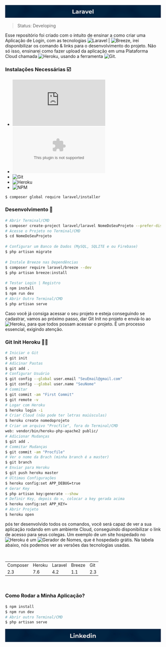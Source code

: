<img src="images/laraveltop.jpg" alt="Laravel Banner">

> Status: Developing 

Esse repositório foi criado com o intuito de ensinar a como criar uma Aplicação de Login, com as tecnologias ![Laravel](https://laravel.com/) | ![Breeze](https://laravel.com/docs/9.x/starter-kits), irei disponibilizar os comando & links para o desenvolvimento do projeto. Não só isso, ensinarei como fazer upload da aplicação em uma Plataforma Cloud chamada ![Heroku](https://www.heroku.com/), usando a ferramenta ![Git](https://git-scm.com/downloads).

### Instalações Necessárias ☑️ 

+ ![PHP](https://www.apachefriends.org/pt_br/index.html)
+ ![Composer](https://getcomposer.org/Composer-Setup.exe) 
+ ![Git](https://git-scm.com/downloads)
+ ![Heroku](https://devcenter.heroku.com/articles/heroku-cli)
+ ![NPM](https://nodejs.org/en/)
```bash 
$ composer global require laravel/installer
```

### Desenvolvimento 🎲

```bash
# Abrir Terminal/CMD
$ composer create-project laravel/laravel NomeDoSeuProjeto --prefer-dist
# Acesse o Projeto no Terminal/CMD
$ cd NomeDoSeuProjeto

# Configurar um Banco de Dados (MySQL, SQLITE e ou Firebase)
$ php artisan migrate

# Instale Breeze nas Dependências 
$ composer require laravel/breeze --dev
$ php artisan breeze:install

# Testar Login | Registro
$ npm install
$ npm run dev
# Abrir Outro Terminal/CMD
$ php artisan serve
```

Caso você já consiga acessar o seu projeto e esteja conseguindo se cadastrar, vamos ao próximo passo, dar Git Init no projeto e enviá-lo ao ![Heroku](https://www.heroku.com/), para que todos possam acessar o projeto. É um processo essencial, exigindo atenção. 

### Git Init Heroku 🧙‍♂️

```bash
# Iniciar o Git 
$ git init
# Adicinar Pastas
$ git add .
# Configurar Usuário
$ git config --global user.email "SeuEmail@gmail.com"
$ git config --global user.name "SeuNome"
# Commitar
$ git commit -am "First Commit"
$ git remote -v
# Logar com Heroku
$ heroku login -i
# Criar Cloud (não pode ter letras maiúsculas)
$ heroku create nomedoprojeto
# Criar um arquivo "Procfile", fora do Terminal/CMD
web: vendor/bin/heroku-php-apache2 public/
# Adicionar Mudanças
$ git add .
# Commitar Mudanças
$ git commit -am "Procfile"
# Ver o nome da Brach (minha branch é a master)
$ git branch
# Enviar para Heroku
$ git push heroku master
# Últimas Configurações
$ heroku config:set APP_DEBUG=true
# Gerar Key
$ php artisan key:generate --show
# Definir Key, depois do =, colocar a key gerada acima
$ heroku config:set APP_KEY=
# Abrir Projeto
$ heroku open
```

pós ter desenvolvido todos os comandos, você será capaz de ver a sua aplicação rodando em um ambiente Cloud, conseguindo disponibilizar o link de acesso para seus colegas. Um exemplo de um site hospedado no ![Heroku](https://devcenter.heroku.com/articles/heroku-cli) é um ![Gerador de Nomes](https://gerador-nomes.herokuapp.com), que é hospedado grátis. Na tabela abaixo, nós podemos ver as versões das tecnologias usadas. 

<br>

<table align="center">
  <tr>
    <td>Composer</td>
    <td>Heroku</td>
    <td>Laravel</td>
    <td>Breeze</td>
    <td>Git</td>
  </tr>
  <tr>
    <td>2.3</td>
    <td>7.6</td>
    <td>4.2</td>
    <td>1.1</td>
    <td>2.3</td>
  </tr>
</table>

<br>

### Como Rodar a Minha Aplicação?

```bash
$ npm install
$ npm run dev
# Abrir outro Terminal/CMD
$ php artisan serve
```

<a href="https://www.linkedin.com/in/danillucruz/" alt="LinkedIn">
  <img src="images/linkedin.jpg" align="center" alt="LinkedIn">
</a>



